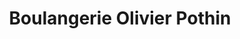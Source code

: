 ---
title: "Boulangerie Olivier Pothin"
url: /angers/boulangerie-olivier-pothin/
shop: boulangerie
---